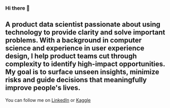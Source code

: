 ### Hi there 👋

A **product data scientist** passionate about using technology to provide clarity and solve important problems. With a background in computer science and experience in user experience design, I help product teams cut through complexity to identify high-impact opportunities. My goal is to surface unseen insights, minimize risks and guide decisions that meaningfully improve people's lives.
---
You can follow me on [LinkedIn](https://linkedin.com/in/mohamedyosef101) or [Kaggle](https://kaggle.com/mohamedyosef101)

